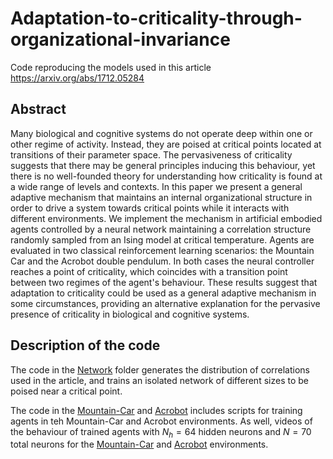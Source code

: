 # Adaptation-to-criticality-through-organizational-invariance

Code reproducing the models used in this article https://arxiv.org/abs/1712.05284

## Abstract

Many biological and cognitive systems do not operate deep within one or other regime of activity. Instead, they are poised at critical points located at transitions of their parameter space. The pervasiveness of criticality suggests that there may be general principles inducing this behaviour, yet there is no well-founded theory for understanding how criticality is found at a wide range of levels and contexts. In this paper we present a general adaptive mechanism that maintains an internal organizational structure in order to drive a system towards critical points while it interacts with different environments. We implement the mechanism in artificial embodied agents controlled by a neural network maintaining a correlation structure randomly sampled from an Ising model at critical temperature. Agents are evaluated in two classical reinforcement learning scenarios: the Mountain Car and the Acrobot double pendulum. In both cases the neural controller reaches a point of criticality, which coincides with a transition point between two regimes of the agent's behaviour. These results suggest that adaptation to criticality could be used as a general adaptive mechanism in some circumstances, providing an alternative explanation for the pervasive presence of criticality in biological and cognitive systems. 

## Description of the code

The code in the [Network](Network/) folder generates the distribution of correlations used in the article, and trains an isolated network of different sizes to be poised near a critical point.

The code in the [Mountain-Car](Mountain-Car/) and [Acrobot](Acrobot/) includes scripts for training agents in teh Mountain-Car and Acrobot environments. As well, videos of the behaviour of trained agents with $N_h=64$ hidden neurons and $N=70$ total neurons for the [Mountain-Car](Video-MountainCar.avi) and [Acrobot](Acrobot.avi) environments.
